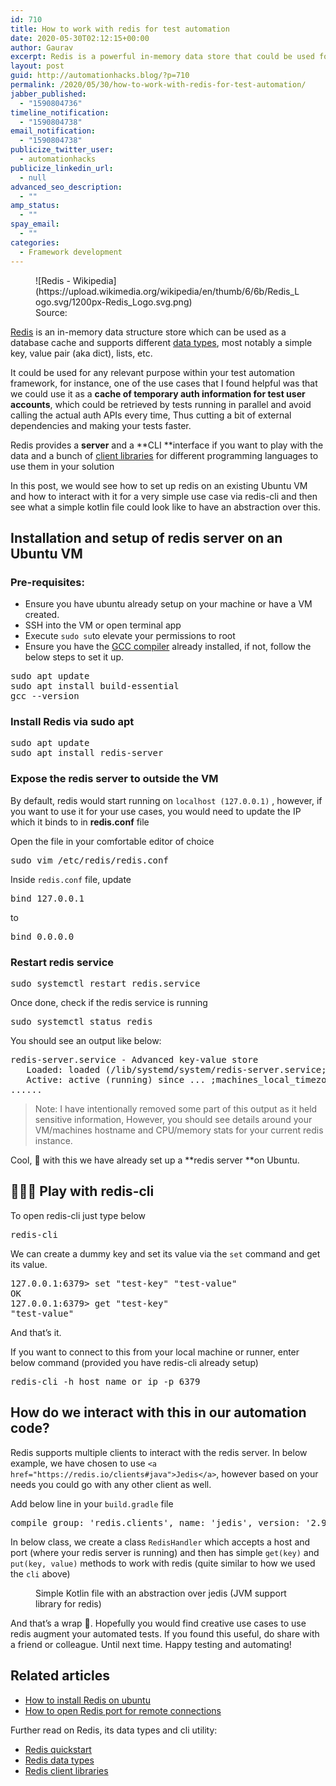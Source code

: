 ```yaml
---
id: 710
title: How to work with redis for test automation
date: 2020-05-30T02:12:15+00:00
author: Gaurav
excerpt: Redis is a powerful in-memory data store that could be used for a variety of test automation use cases. In this post, we setup a redis server on an ubuntu VM and see how we can use redis-cli and a simple Kotlin class to interact with our server.
layout: post
guid: http://automationhacks.blog/?p=710
permalink: /2020/05/30/how-to-work-with-redis-for-test-automation/
jabber_published:
  - "1590804736"
timeline_notification:
  - "1590804738"
email_notification:
  - "1590804738"
publicize_twitter_user:
  - automationhacks
publicize_linkedin_url:
  - null
advanced_seo_description:
  - ""
amp_status:
  - ""
spay_email:
  - ""
categories:
  - Framework development
---
```

<figure class="wp-block-image is-style-rounded">![Redis - Wikipedia](https://upload.wikimedia.org/wikipedia/en/thumb/6/6b/Redis_Logo.svg/1200px-Redis_Logo.svg.png)<figcaption>Source: <https://en.wikipedia.org/wiki/Redis></figcaption></figure> 

<a rel="noopener" href="https://redis.io/" target="_blank">Redis</a> is an in-memory data structure store which can be used as a database cache and supports different <a rel="noopener" href="https://redis.io/topics/data-types-intro" target="_blank">data types</a>, most notably a simple key, value pair (aka dict), lists, etc.

It could be used for any relevant purpose within your test automation framework, for instance, one of the use cases that I found helpful was that we could use it as a **cache of temporary auth information for test user accounts**, which could be retrieved by tests running in parallel and avoid calling the actual auth APIs every time, Thus cutting a bit of external dependencies and making your tests faster.

Redis provides a **server** and a **CLI&nbsp;**interface if you want to play with the data and a bunch of <a href="https://redis.io/clients" target="_blank" rel="noopener">client libraries</a> for different programming languages to use them in your solution

In this post, we would see how to set up redis on an existing Ubuntu VM and how to interact with it for a very simple use case via redis-cli and then see what a simple kotlin file could look like to have an abstraction over this.

## Installation and setup of redis server on an Ubuntu VM

### Pre-requisites:

  * Ensure you have ubuntu already setup on your machine or have a VM created.
  * SSH into the VM or open terminal app
  * Execute `sudo su`to elevate your permissions to root
  * Ensure you have the <a rel="noopener" href="https://linuxize.com/post/how-to-install-gcc-compiler-on-ubuntu-18-04/" target="_blank">GCC compiler</a> <span style="color:var(--color-text);">already installed, if not, follow the below steps to set it up.</span>

<pre class="wp-block-syntaxhighlighter-code">sudo apt update
sudo apt install build-essential
gcc --version</pre>

### Install Redis via sudo apt

<pre class="wp-block-syntaxhighlighter-code">sudo apt update
sudo apt install redis-server</pre>

### Expose the redis server to outside the VM

By default, redis would start running on `localhost (127.0.0.1)` , however, if you want to use it for your use cases, you would need to update the IP which it binds to in **redis.conf** file

Open the file in your comfortable editor of choice

<pre class="wp-block-syntaxhighlighter-code">sudo vim /etc/redis/redis.conf</pre>

Inside `redis.conf` file, update

<pre class="wp-block-syntaxhighlighter-code">bind 127.0.0.1</pre>

to

<pre class="wp-block-syntaxhighlighter-code">bind 0.0.0.0</pre>

### Restart redis service

<pre class="wp-block-syntaxhighlighter-code">sudo systemctl restart redis.service</pre>

Once done, check if the redis service is running

<pre class="wp-block-syntaxhighlighter-code">sudo systemctl status redis</pre>

You should see an output like below:

<pre class="wp-block-syntaxhighlighter-code">redis-server.service - Advanced key-value store
   Loaded: loaded (/lib/systemd/system/redis-server.service; enabled; vendor preset: enabled)
   Active: active (running) since ... ;machines_local_timezone...;; 4min 15s ago
......</pre>

<blockquote class="wp-block-quote">
  <p>
    Note: I have intentionally removed some part of this output as it held sensitive information, However, you should see details around your VM/machines hostname and CPU/memory stats for your current redis instance.
  </p>
</blockquote>

Cool, 🥳 with this we have already set up a **redis server&nbsp;**on Ubuntu.

## 🤾🏻‍♂️ Play with redis-cli

To open redis-cli just type below

<pre class="wp-block-syntaxhighlighter-code">redis-cli</pre>

We can create a dummy key and set its value via the `set` command and get its value.

<pre class="wp-block-syntaxhighlighter-code">127.0.0.1:6379&gt; set "test-key" "test-value"
OK
127.0.0.1:6379&gt; get "test-key"
"test-value"</pre>

And that’s it.

If you want to connect to this from your local machine or runner, enter below command (provided you have redis-cli already setup)

<pre class="wp-block-syntaxhighlighter-code">redis-cli -h host_name_or_ip -p 6379</pre>

## How do we interact with this in our automation code?

Redis supports multiple clients to interact with the redis server. In below example, we have chosen to use `<a href="https://redis.io/clients#java">Jedis</a>`, however based on your needs you could go with any other client as well.

Add below line in your `build.gradle` file

<pre class="wp-block-syntaxhighlighter-code">compile group: 'redis.clients', name: 'jedis', version: '2.9.0'</pre>

In below class, we create a class `RedisHandler` which accepts a host and port (where your redis server is running) and then has simple `get(key)` and `put(key, value)` methods to work with redis (quite similar to how we used the `cli` above)<figure class="wp-block-embed is-type-rich">

<div class="wp-block-embed__wrapper">
  <div class="gist-oembed" data-gist="38a345e245585904f27b9d5f67377e5f.json" data-ts="8">
  </div>
</div><figcaption>Simple Kotlin file with an abstraction over jedis (JVM support library for redis)</figcaption></figure> 

And that&#8217;s a wrap 🥳. Hopefully you would find creative use cases to use redis augment your automated tests. If you found this useful, do share with a friend or colleague. Until next time. Happy testing and automating! 

## Related articles

<ul class="ak-ul">
  <li>
    <a href="https://www.digitalocean.com/community/tutorials/how-to-install-and-secure-redis-on-ubuntu-18-04">How to install Redis on ubuntu</a>
  </li>
  <li>
    <a href="https://stackoverflow.com/questions/19091087/open-redis-port-for-remote-connections">How to open Redis port for remote connections</a>
  </li>
</ul>

Further read on Redis, its data types and cli utility:

<ul class="ak-ul">
  <li>
    <a href="https://redis.io/topics/quickstart">Redis quickstart</a>
  </li>
  <li>
    <a href="https://redis.io/topics/data-types-intro">Redis data types</a>
  </li>
  <li>
    <a href="https://redis.io/clients#java">Redis client libraries</a>
  </li>
</ul>